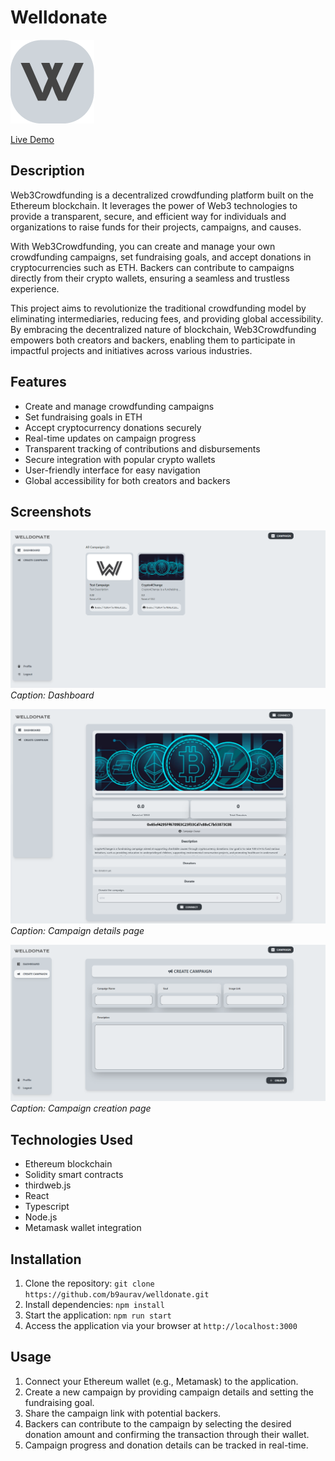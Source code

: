 # Welldonate

![Logo](imgs/logo.png)

[Live Demo](https://welldonate.netlify.app/)

## Description
Web3Crowdfunding is a decentralized crowdfunding platform built on the Ethereum blockchain. It leverages the power of Web3 technologies to provide a transparent, secure, and efficient way for individuals and organizations to raise funds for their projects, campaigns, and causes. 

With Web3Crowdfunding, you can create and manage your own crowdfunding campaigns, set fundraising goals, and accept donations in cryptocurrencies such as ETH. Backers can contribute to campaigns directly from their crypto wallets, ensuring a seamless and trustless experience.

This project aims to revolutionize the traditional crowdfunding model by eliminating intermediaries, reducing fees, and providing global accessibility. By embracing the decentralized nature of blockchain, Web3Crowdfunding empowers both creators and backers, enabling them to participate in impactful projects and initiatives across various industries.

## Features
- Create and manage crowdfunding campaigns
- Set fundraising goals in ETH
- Accept cryptocurrency donations securely
- Real-time updates on campaign progress
- Transparent tracking of contributions and disbursements
- Secure integration with popular crypto wallets
- User-friendly interface for easy navigation
- Global accessibility for both creators and backers

## Screenshots
![Screenshot 1](imgs/dashboard.png)
*Caption: Dashboard*

![Screenshot 2](imgs/campaign-details.png)
*Caption: Campaign details page*

![Screenshot 3](imgs/create-campaign.png)
*Caption: Campaign creation page*

## Technologies Used
- Ethereum blockchain
- Solidity smart contracts
- thirdweb.js
- React
- Typescript
- Node.js
- Metamask wallet integration

## Installation
1. Clone the repository: `git clone https://github.com/b9aurav/welldonate.git`
2. Install dependencies: `npm install`
3. Start the application: `npm run start`
4. Access the application via your browser at `http://localhost:3000`

## Usage
1. Connect your Ethereum wallet (e.g., Metamask) to the application.
2. Create a new campaign by providing campaign details and setting the fundraising goal.
3. Share the campaign link with potential backers.
4. Backers can contribute to the campaign by selecting the desired donation amount and confirming the transaction through their wallet.
5. Campaign progress and donation details can be tracked in real-time.
